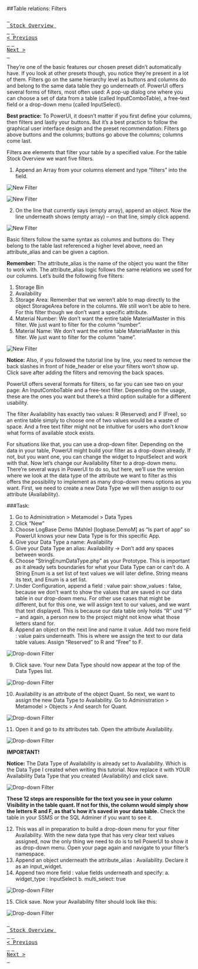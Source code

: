 ##Table relations: Filters 

[<kbd> <br> Stock Overview <br> </kbd>](index.md) [<kbd> <br>< Previous <br> </kbd>](06_table_relations_attributes_and_columns.md) [<kbd> <br>Next > <br> </kbd>](08_sorters.md)

They’re one of the basic features our chosen preset didn’t automatically have. If you look at other presets though, you notice they’re present in a lot of them. Filters go on the same hierarchy level as buttons and columns do and belong to the same data table they go underneath of.  PowerUI offers several forms of filters, most often used: A pop-up dialog one where you can choose a set of data from a table (called InputComboTable), a free-text field or a drop-down menu (called InputSelect).

**Best practice:** To PowerUI, it doesn’t matter if you first define your columns, then filters and lastly your buttons. But it’s a best practice to follow the graphical user interface design and the preset recommendation: Filters go above buttons and the columns; buttons go above the columns; columns come last.

Filters are elements that filter your table by a specified value. For the table Stock Overview we want five filters. 

1.	Append an Array from your columns element and type “filters” into the field.

![New Filter](../Images/07_Image_1.png)

![New Filter](../Images/07_Image_2.png)

2.	On the line that currently says (empty array), append an object. Now the line underneath shows (empty array) – on that line, simply click append.	

![New Filter](../Images/07_Image_3.png)

Basic filters follow the same syntax as columns and buttons do: They belong to the table last referenced a higher level above, need an attribute_alias and can be given a caption. 

**Remember:** The attribute_alias is the name of the object you want the filter to work with. The attribute_alias logic follows the same relations we used for our columns. Let’s build the following five filters:

1.	Storage Bin 
2.	Availability
3.	Storage Area: Remember that we weren’t able to map directly to the object StorageArea before in the columns. We still won’t be able to here. For this filter though we don’t want a specific attribute.
4.	Material Number: We don’t want the entire table MaterialMaster in this filter. We just want to filter for the column “number”.
5.	Material Name: We don’t want the entire table MaterialMaster in this filter. We just want to filter for the column “name”.

![New Filter](../Images/07_Image_4.png)

**Notice:** Also, if you followed the tutorial line by line, you need to remove the back slashes in front of hide_header or else your filters won’t show up. Click save after adding the filters and removing the back spaces.

PowerUI offers several formats for filters, so far you can see two on your page: An InputComboTable and a free-text filter. Depending on the usage, these are the ones you want but there’s a third option suitable for a different usability. 

The filter Availability has exactly two values: R (Reserved) and F (Free), so an entire table simply to choose one of two values would be a waste of space. And a free text filter might not be intuitive for users who don’t know what forms of available stock exists.

For situations like that, you can use a drop-down filter. Depending on the data in your table, PowerUI might build your filter as a drop-down already. If not, but you want one, you can change the widget to InputSelect and work with that. Now let’s change our Availability filter to a drop-down menu. There’re several ways in PowerUI to do so, but here, we’ll use the version where we look at the data type of the attribute we want to filter as this offers the possibility to implement as many drop-down menu options as you want. First, we need to create a new Data Type we will then assign to our attribute (Availability). 

###Task:

1.	Go to Administration > Metamodel > Data Types
2.	Click “New”
3.	Choose LogBase Demo (Mahle) [logbase.DemoM] as “Is part of app” so PowerUI knows your new Data Type is for this specific App.
4.	Give your Data Type a name: Availability  <dein Kuerzel>
5.	Give your Data Type an alias: Availability<dein Kuerzel>  -> Don’t add any spaces between words.
6.	Choose “StringEnumDataType.php” as your Prototype. This is important as it already sets boundaries for what your Data Type can or can’t do. A String Enum is a set list of text values we will later define. String means its text, and Enum is a set list.
7.	Under Configuration, append a field : value pair: show_values : false, because we don’t want to show the values that are saved in our data table in our drop-down menu. For other use cases that might be different, but for this one, we will assign text to our values, and we want that text displayed. This is because our data table only holds “R” und “F” – and again, a person new to the project might not know what those letters stand for.
8.	Append an object on the next line and name it value. Add two more field : value pairs underneath. This is where we assign the text to our data table values. Assign “Reserved” to R and “Free” to F.

![Drop-down Filter](../Images/07_Image_5.png)

9.	Click save. Your new Data Type should now appear at the top of the Data Types list.

![Drop-down Filter](../Images/07_Image_6.png)

10.	Availability is an attribute of the object Quant. So next, we want to assign the new Data Type to Availability. Go to Administration > Metamodel > Objects > And search for Quant.

![Drop-down Filter](../Images/07_Image_7.png)

11.	Open it and go to its attributes tab. Open the attribute Availability.

![Drop-down Filter](../Images/07_Image_8.png)

**IMPORTANT!**

**Notice:** The Data Type of Availability is already set to Availability. Which is the Data Type I created when writing this tutorial. Now replace it with YOUR Availability Data Type that you created (Availability<dein Kuerzel>) and click save.

![Drop-down Filter](../Images/07_Image_9.png)

**These 12 steps are responsible for the text you see in your column Visibility in the table quant. If not for this, the column would simply show the letters R and F, as that’s how it’s saved in your data table.** Check the table in your SSMS or the SQL Adminer if you want to see it. 

12.	This was all in preparation to build a drop-down menu for your filter Availability. With the new data type that has very clear text values assigned, now the only thing we need to do is to tell PowerUI to show it as drop-down menu. Open your page again and navigate to your filter’s namespace.
13.	Append an object underneath the attribute_alias : Availability. Declare it as an input_widget.
14.	Append two more field : value fields underneath and specify: 
	a.	widget_type : InputSelect 
	b.	multi_select: true

![Drop-down Filter](../Images/07_Image_10.png)

15.	Click save. Now your Availability filter should look like this:

![Drop-down Filter](../Images/07_Image_11.png)

[<kbd> <br> Stock Overview <br> </kbd>](index.md) [<kbd> <br>< Previous <br> </kbd>](06_table_relations_attributes_and_columns.md) [<kbd> <br>Next > <br> </kbd>](08_sorters.md)